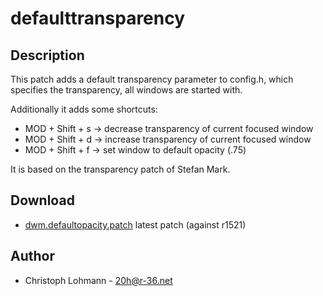 # defaulttransparency

## Description

This patch adds a default transparency parameter to config.h, which specifies the
transparency, all windows are started with.

Additionally it adds some shortcuts:

 * MOD + Shift + s -> decrease transparency of current focused window
 * MOD + Shift + d -> increase transparency of current focused window
 * MOD + Shift + f -> set window to default opacity (.75)

It is based on the transparency patch of Stefan Mark.

## Download

 * [dwm.defaultopacity.patch](http://www.r-36.net/src/tmp/dwm.defaultopacity.patch) latest patch (against r1521) 

## Author

 * Christoph Lohmann - <20h@r-36.net>

